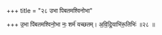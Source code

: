 +++
title = "२८ उभा पिबतमश्विनोभा"

+++
उ॒भा पि॑बतमश्विनो॒भा नः॒ शर्म॑ यच्छतम्। अ॒वि॒द्रि॒याभि॑रू॒तिभिः॑ ॥२८ ॥